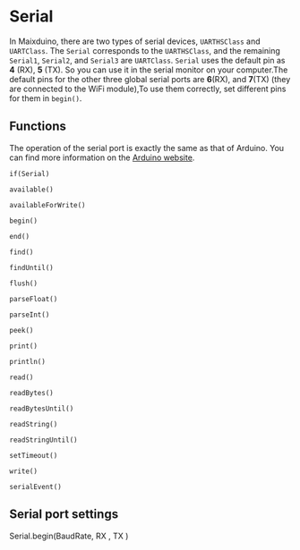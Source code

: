 Serial
=====

In Maixduino, there are two types of serial devices, `UARTHSClass` and `UARTClass`.
The `Serial` corresponds to the `UARTHSClass`, and the remaining `Serial1`, `Serial2`, and `Serial3` are `UARTClass`. `Serial` uses the default pin as **4** (RX), **5** (TX).
So you can use it in the serial monitor on your computer.The default pins for the other three global serial ports are **6**(RX), and **7**(TX) (they are connected to the WiFi module),To use them correctly, set different pins for them in `begin()`.

## Functions

The operation of the serial port is exactly the same as that of Arduino. You can find more information on the [Arduino website](https://www.arduino.cc/reference/en/language/functions/communication/serial/).

`if(Serial)`

`available()`

`availableForWrite()`

`begin()`

`end()`

`find()`

`findUntil()`

`flush()`

`parseFloat()`

`parseInt()`

`peek()`

`print()`

`println()`

`read()`

`readBytes()`

`readBytesUntil()`

`readString()`

`readStringUntil()`

`setTimeout()`

`write()`

`serialEvent()`

## Serial port settings

Serial.begin(BaudRate, RX , TX )

